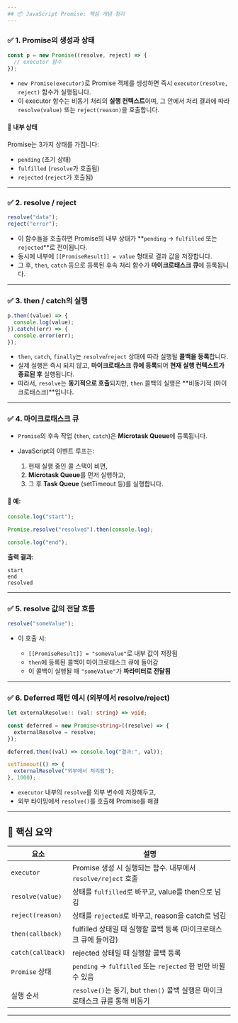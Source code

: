 ```yaml
---
## 📦 JavaScript Promise: 핵심 개념 정리
---
```


### ✅ 1. Promise의 생성과 상태

```ts
const p = new Promise((resolve, reject) => {
  // executor 함수
});
```

- `new Promise(executor)`로 Promise 객체를 생성하면 즉시 `executor(resolve, reject)` 함수가 실행됩니다.
- 이 executor 함수는 비동기 처리의 **실행 컨텍스트**이며, 그 안에서 처리 결과에 따라 `resolve(value)` 또는 `reject(reason)`을 호출합니다.

#### 🔹 내부 상태

Promise는 3가지 상태를 가집니다:

- `pending` (초기 상태)
- `fulfilled` (`resolve`가 호출됨)
- `rejected` (`reject`가 호출됨)

---

### ✅ 2. resolve / reject

```ts
resolve("data");
reject("error");
```

- 이 함수들을 호출하면 Promise의 내부 상태가 \*\*`pending` → `fulfilled` 또는 `rejected`\*\*로 전이됩니다.
- 동시에 내부에 `[[PromiseResult]] = value` 형태로 결과 값을 저장합니다.
- 그 후, `then`, `catch` 등으로 등록된 후속 처리 함수가 **마이크로태스크 큐**에 등록됩니다.

---

### ✅ 3. then / catch의 실행

```ts
p.then((value) => {
  console.log(value);
}).catch((err) => {
  console.error(err);
});
```

- `then`, `catch`, `finally`는 `resolve`/`reject` 상태에 따라 실행될 **콜백을 등록**합니다.
- 실제 실행은 즉시 되지 않고, **마이크로태스크 큐에 등록**되어 **현재 실행 컨텍스트가 종료된 후** 실행됩니다.
- 따라서, `resolve`는 **동기적으로 호출**되지만, `then` 콜백의 실행은 \*\*비동기적 (마이크로태스크)\*\*입니다.

---

### ✅ 4. 마이크로태스크 큐

- `Promise`의 후속 작업 (`then`, `catch`)은 **Microtask Queue**에 등록됩니다.
- JavaScript의 이벤트 루프는:

  1. 현재 실행 중인 콜 스택이 비면,
  2. **Microtask Queue**를 먼저 실행하고,
  3. 그 후 **Task Queue** (setTimeout 등)를 실행합니다.

#### 📌 예:

```ts
console.log("start");

Promise.resolve("resolved").then(console.log);

console.log("end");
```

**출력 결과:**

```
start
end
resolved
```

---

### ✅ 5. resolve 값의 전달 흐름

```ts
resolve("someValue");
```

- 이 호출 시:

  - `[[PromiseResult]] = "someValue"`로 내부 값이 저장됨
  - `then`에 등록된 콜백이 마이크로태스크 큐에 들어감
  - 이 콜백이 실행될 때 `"someValue"`가 **파라미터로 전달됨**

---

### ✅ 6. Deferred 패턴 예시 (외부에서 resolve/reject)

```ts
let externalResolve!: (val: string) => void;

const deferred = new Promise<string>((resolve) => {
  externalResolve = resolve;
});

deferred.then((val) => console.log("결과:", val));

setTimeout(() => {
  externalResolve("외부에서 처리됨");
}, 1000);
```

- `executor` 내부의 `resolve`를 외부 변수에 저장해두고,
- 외부 타이밍에서 `resolve()`를 호출해 Promise를 해결

---

## 🧠 핵심 요약

| 요소              | 설명                                                                         |
| ----------------- | ---------------------------------------------------------------------------- |
| `executor`        | Promise 생성 시 실행되는 함수. 내부에서 `resolve/reject` 호출                |
| `resolve(value)`  | 상태를 `fulfilled`로 바꾸고, value를 then으로 넘김                           |
| `reject(reason)`  | 상태를 `rejected`로 바꾸고, reason을 catch로 넘김                            |
| `then(callback)`  | fulfilled 상태일 때 실행할 콜백 등록 (마이크로태스크 큐에 들어감)            |
| `catch(callback)` | rejected 상태일 때 실행할 콜백 등록                                          |
| `Promise` 상태    | `pending` → `fulfilled` 또는 `rejected` 한 번만 바뀔 수 있음                 |
| 실행 순서         | `resolve()`는 동기, but `then()` 콜백 실행은 마이크로태스크 큐를 통해 비동기 |

---

